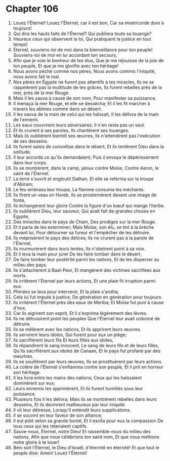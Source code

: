 # Chapter 106

1. Louez l'Éternel! Louez l'Éternel, car il est bon, Car sa miséricorde dure à toujours!
2. Qui dira les hauts faits de l'Éternel? Qui publiera toute sa louange?
3. Heureux ceux qui observent la loi, Qui pratiquent la justice en tout temps!
4. Éternel, souviens-toi de moi dans ta bienveillance pour ton peuple! Souviens-toi de moi en lui accordant ton secours,
5. Afin que je voie le bonheur de tes élus, Que je me réjouisse de la joie de ton peuple, Et que je me glorifie avec ton héritage!
6. Nous avons péché comme nos pères, Nous avons commis l'iniquité, nous avons fait le mal.
7. Nos pères en Égypte ne furent pas attentifs à tes miracles, Ils ne se rappelèrent pas la multitude de tes grâces, Ils furent rebelles près de la mer, près de la mer Rouge.
8. Mais il les sauva à cause de son nom, Pour manifester sa puissance.
9. Il menaça la mer Rouge, et elle se dessécha; Et il les fit marcher à travers les abîmes comme dans un désert.
10. Il les sauva de la main de celui qui les haïssait, Il les délivra de la main de l'ennemi.
11. Les eaux couvrirent leurs adversaires: Il n'en resta pas un seul.
12. Et ils crurent à ses paroles, Ils chantèrent ses louanges.
13. Mais ils oublièrent bientôt ses œuvres, Ils n'attendirent pas l'exécution de ses desseins.
14. Ils furent saisis de convoitise dans le désert, Et ils tentèrent Dieu dans la solitude.
15. Il leur accorda ce qu'ils demandaient; Puis il envoya le dépérissement dans leur corps.
16. Ils se montrèrent, dans le camp, jaloux contre Moïse, Contre Aaron, le saint de l'Éternel.
17. La terre s'ouvrit et engloutit Dathan, Et elle se referma sur la troupe d'Abiram;
18. Le feu embrasa leur troupe, La flamme consuma les méchants.
19. Ils firent un veau en Horeb, Ils se prosternèrent devant une image de fonte,
20. Ils échangèrent leur gloire Contre la figure d'un bœuf qui mange l'herbe.
21. Ils oublièrent Dieu, leur sauveur, Qui avait fait de grandes choses en Égypte,
22. Des miracles dans le pays de Cham, Des prodiges sur la mer Rouge.
23. Et il parla de les exterminer; Mais Moïse, son élu, se tint à la brèche devant lui, Pour détourner sa fureur et l'empêcher de les détruire.
24. Ils méprisèrent le pays des délices; Ils ne crurent pas à la parole de l'Éternel,
25. Ils murmurèrent dans leurs tentes, Ils n'obéirent point à sa voix.
26. Et il leva la main pour jurer De les faire tomber dans le désert,
27. De faire tomber leur postérité parmi les nations, Et de les disperser au milieu des pays.
28. Ils s'attachèrent à Baal-Peor, Et mangèrent des victimes sacrifiées aux morts.
29. Ils irritèrent l'Éternel par leurs actions, Et une plaie fit irruption parmi eux.
30. Phinées se leva pour intervenir, Et la plaie s'arrêta;
31. Cela lui fut imputé à justice, De génération en génération pour toujours.
32. Ils irritèrent l'Éternel près des eaux de Meriba; Et Moïse fut puni à cause d'eux,
33. Car ils aigrirent son esprit, Et il s'exprima légèrement des lèvres.
34. Ils ne détruisirent point les peuples Que l'Éternel leur avait ordonné de détruire.
35. Ils se mêlèrent avec les nations, Et ils apprirent leurs œuvres.
36. Ils servirent leurs idoles, Qui furent pour eux un piège;
37. Ils sacrifièrent leurs fils Et leurs filles aux idoles,
38. Ils répandirent le sang innocent, Le sang de leurs fils et de leurs filles, Qu'ils sacrifièrent aux idoles de Canaan, Et le pays fut profané par des meurtres.
39. Ils se souillèrent par leurs œuvres, Ils se prostituèrent par leurs actions.
40. La colère de l'Éternel s'enflamma contre son peuple, Et il prit en horreur son héritage.
41. Il les livra entre les mains des nations; Ceux qui les haïssaient dominèrent sur eux;
42. Leurs ennemis les opprimèrent, Et ils furent humiliés sous leur puissance.
43. Plusieurs fois il les délivra; Mais ils se montrèrent rebelles dans leurs desseins, Et ils devinrent malheureux par leur iniquité.
44. Il vit leur détresse, Lorsqu'il entendit leurs supplications.
45. Il se souvint en leur faveur de son alliance;
46. Il eut pitié selon sa grande bonté, Et il excita pour eux la compassion De tous ceux qui les retenaient captifs.
47. Sauve-nous, Éternel, notre Dieu! Et rassemble-nous du milieu des nations, Afin que nous célébrions ton saint nom, Et que nous mettions notre gloire à te louer!
48. Béni soit l'Éternel, le Dieu d'Israël, d'éternité en éternité! Et que tout le peuple dise: Amen! Louez l'Éternel!

